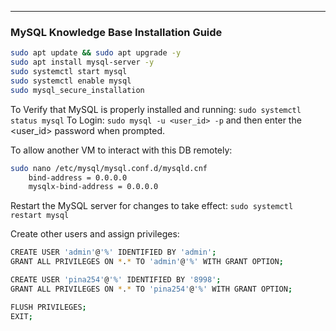 ---
### MySQL Knowledge Base Installation Guide

```bash
sudo apt update && sudo apt upgrade -y
sudo apt install mysql-server -y
sudo systemctl start mysql
sudo systemctl enable mysql
sudo mysql_secure_installation

```

To Verify that MySQL is properly installed and running: `sudo systemctl status mysql`
To Login: `sudo mysql -u <user_id> -p` and then enter the <user_id> password when prompted.

To allow another VM to interact with this DB remotely:
```bash
sudo nano /etc/mysql/mysql.conf.d/mysqld.cnf
	bind-address = 0.0.0.0
	mysqlx-bind-address = 0.0.0.0
```

Restart the MySQL server for changes to take effect: `sudo systemctl restart mysql`

Create other users and assign privileges:

```bash
CREATE USER 'admin'@'%' IDENTIFIED BY 'admin';
GRANT ALL PRIVILEGES ON *.* TO 'admin'@'%' WITH GRANT OPTION;

CREATE USER 'pina254'@'%' IDENTIFIED BY '8998';
GRANT ALL PRIVILEGES ON *.* TO 'pina254'@'%' WITH GRANT OPTION;

FLUSH PRIVILEGES;
EXIT;

```